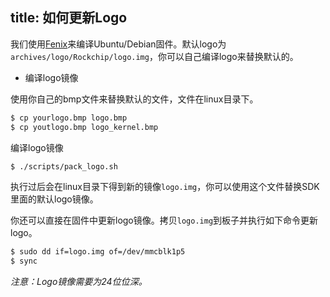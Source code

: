 title: 如何更新Logo
---


我们使用[Fenix](/zh-cn/vim1/FenixScript.html)来编译Ubuntu/Debian固件。默认logo为`archives/logo/Rockchip/logo.img`，你可以自己编译logo来替换默认的。

* 编译logo镜像

使用你自己的bmp文件来替换默认的文件，文件在linux目录下。

```sh
$ cp yourlogo.bmp logo.bmp
$ cp youtlogo.bmp logo_kernel.bmp
```

编译logo镜像

```sh
$ ./scripts/pack_logo.sh
```

执行过后会在linux目录下得到新的镜像`logo.img`，你可以使用这个文件替换SDK里面的默认logo镜像。

你还可以直接在固件中更新logo镜像。拷贝`logo.img`到板子并执行如下命令更新logo。


```sh
$ sudo dd if=logo.img of=/dev/mmcblk1p5
$ sync
```

*注意：Logo镜像需要为24位位深。*

